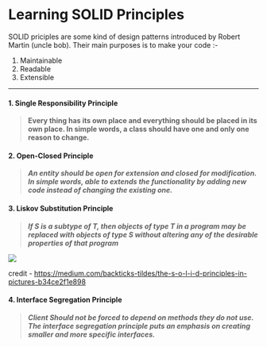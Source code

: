 # Learning SOLID Principles
SOLID priciples are some kind of design patterns introduced by Robert Martin (uncle bob). Their main purposes is to make your code :- 
1. Maintainable
2. Readable
3. Extensible


------------


 #### 1. Single Responsibility Principle
>  **Every thing has its own place and everything should be placed in its own place. In simple words, a class should  have one and only one reason to change.**


#### 2. Open-Closed Principle
> ***An entity should be open for extension and closed for modification. In simple words, able to extends the functionality by adding new code instead of changing the existing one.***


#### 3. Liskov Substitution Principle
> ***If S is a subtype of T, then objects of type T in a program may be replaced with objects of type S without altering any of the desirable properties of that program***

[![](https://miro.medium.com/max/2000/1*yKk2XKJaCLNlDxQMx1r55Q.png)](http://https://miro.medium.com/max/2000/1*yKk2XKJaCLNlDxQMx1r55Q.png)

credit - https://medium.com/backticks-tildes/the-s-o-l-i-d-principles-in-pictures-b34ce2f1e898


#### 4. Interface Segregation Principle
> ***Client Should not be forced to depend on methods they do not use. The interface segregation principle puts an emphasis on creating smaller and more specific interfaces.***
